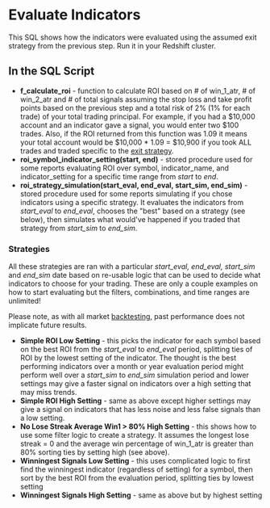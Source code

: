 # Evaluate Indicators
This SQL shows how the indicators were evaluated using the assumed exit strategy from the previous step.  Run it in your Redshift cluster.

## In the SQL Script
* **f_calculate_roi** - function to calculate ROI based on # of win_1_atr, # of win_2_atr and # of total signals assuming the stop loss and take profit points based on the previous step and a total risk of 2% (1% for each trade) of your total trading principal.  For example, if you had a $10,000 account and an indicator gave a signal, you would enter two $100 trades.  Also, if the ROI returned from this function was 1.09 it means your total account would be $10,000 * 1.09 =  $10,900 if you took ALL trades and traded specific to the [exit strategy](https://github.com/timsgrignoli/forex-technical-indicators/tree/master/4-calculate-wins#exit-strategy).
* **roi_symbol_indicator_setting(start, end)** - stored procedure used for some reports evaluating ROI over symbol, indicator_name, and indicator_setting for a specific time range from *start* to *end*.
* **roi_strategy_simulation(start_eval, end_eval, start_sim, end_sim)** - stored procedure used for some reports simulating if you chose indicators using a specific strategy.  It evaluates the indicators from *start_eval* to *end_eval*, chooses the "best" based on a strategy (see below), then simulates what would've happened if you traded that strategy from *start_sim* to *end_sim*.

### Strategies
All these strategies are ran with a particular *start_eval, end_eval, start_sim* and *end_sim* date based on re-usable logic that can be used to decide what indicators to choose for your trading.  These are only a couple examples on how to start evaluating but the filters, combinations, and time ranges are unlimited!

Please note, as with all market [backtesting](https://www.investopedia.com/terms/b/backtesting.asp), past performance does not implicate future results.

* **Simple ROI Low Setting** - this picks the indicator for each symbol based on the best ROI from the *start_eval* to *end_eval* period, splitting ties of ROI by the lowest setting of the indicator.  The thought is the best performing indicators over a month or year evaluation period might perform well over a *start_sim* to *end_sim* simulation period and lower settings may give a faster signal on indicators over a high setting that may miss trends.
* **Simple ROI High Setting** - same as above except higher settings may give a signal on indicators that has less noise and less false signals than a low setting.
* **No Lose Streak Average Win1 > 80% High Setting** - this shows how to use some filter logic to create a strategy.  It assumes the longest lose streak = 0 and the average win percentage of win_1_atr is greater than 80% sorting ties by setting high (see above).
* **Winningest Signals Low Setting** - this uses complicated logic to first find the winningest indicator (regardless of setting) for a symbol, then sort by the best ROI from the evaluation period, splitting ties by lowest setting
* **Winningest Signals High Setting** - same as above but by highest setting
